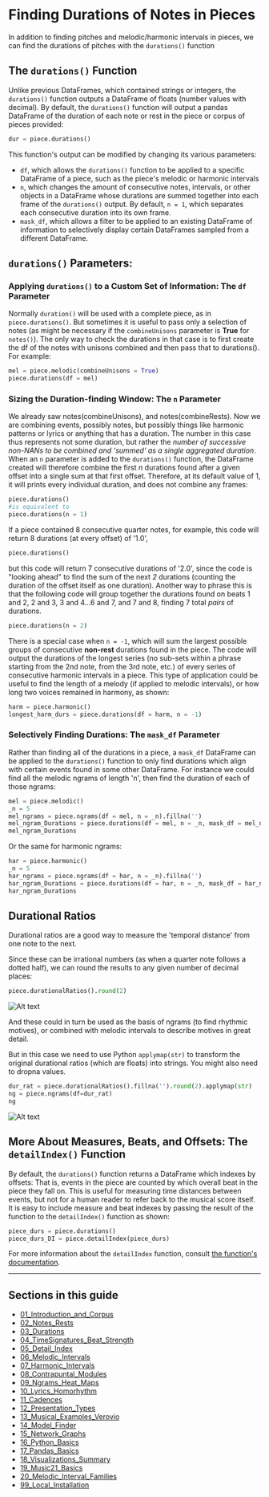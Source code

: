 # Finding Durations of Notes in Pieces

In addition to finding pitches and melodic/harmonic intervals in pieces, we can find the durations of pitches with the `durations()` function  

## The `durations()` Function  

Unlike previous DataFrames, which contained strings or integers, the `durations()` function outputs a DataFrame of floats (number values with decimal). By default, the `durations()` function will output a pandas DataFrame of the duration of each note or rest in the piece or corpus of pieces provided:  

```python
dur = piece.durations()
```


This function's output can be modified by changing its various parameters:  

* `df`, which allows the `durations()` function to be applied to a specific DataFrame of a piece, such as the piece's melodic or harmonic intervals
* `n`, which changes the amount of consecutive notes, intervals, or other objects in a DataFrame whose durations are summed together into each frame of the `durations()` output. By default, `n = 1`, which separates each consecutive duration into its own frame.
* `mask_df`, which allows a filter to be applied to an existing DataFrame of information to selectively display certain DataFrames sampled from a different DataFrame.

## `durations()` Parameters:  

### Applying `durations()` to a Custom Set of Information: The `df` Parameter  

Normally `duration()` will be used with a complete piece, as in `piece.durations()`. But sometimes it is useful to pass only a selection of notes (as might be necessary if the `combineUnisons` parameter is **True** for `notes()`).  The only way to check the durations in that case is to first create the df of the notes with unisons combined and then pass that to durations().  For example:

```python
mel = piece.melodic(combineUnisons = True)  
piece.durations(df = mel) 
```
### Sizing the Duration-finding Window: The `n` Parameter  

We already saw notes(combineUnisons), and notes(combineRests).  Now we are combining events, possibly notes, but possibly things like harmonic patterns or lyrics or anything that has a duration.  The number in this case thus represents not some duration, but rather the *number of successive non-NANs to be combined and 'summed' as a single aggregated duration*. When an `n` parameter is added to the `durations()` function, the DataFrame created will therefore combine the first *n* durations found after a given offset into a single sum at that first offset. Therefore, at its default value of 1, it will prints every individual duration, and does not combine any frames:  

```python
piece.durations()  
#is equivalent to
piece.durations(n = 1)  
```

If a piece contained 8 consecutive quarter notes, for example, this code will return 8 durations (at every offset) of '1.0',   

```python
piece.durations() 
```

but this code will return 7 consecutive durations of '2.0', since the code is "looking ahead" to find the sum of the next *2* durations (counting the duration of the offset itself as one duration). Another way to phrase this is that the following code will group together the durations found on beats 1 and 2, 2 and 3, 3 and 4...6 and 7, and 7 and 8, finding 7 total *pairs* of durations.  

```python
piece.durations(n = 2) 
``` 

There is a special case when `n = -1`, which will sum the largest possible groups of consecutive **non-rest** durations found in the piece. The code will output the durations of the longest series (no sub-sets within a phrase starting from the 2nd note, from the 3rd note, etc.) of every series of consecutive harmonic intervals in a piece. This type of application could be useful to find the length of a melody (if applied to melodic intervals), or how long two voices remained in harmony, as shown:  

```python
harm = piece.harmonic()  
longest_harm_durs = piece.durations(df = harm, n = -1)
```

### Selectively Finding Durations: The `mask_df` Parameter  

Rather than finding all of the durations in a piece, a `mask_df` DataFrame can be applied to the `durations()` function to only find durations which align with certain events found in some other DataFrame. For instance we could find all the melodic ngrams of length 'n', then find the duration of each of those ngrams: 


```python
mel = piece.melodic()
_n = 5
mel_ngrams = piece.ngrams(df = mel, n = _n).fillna('')
mel_ngram_Durations = piece.durations(df = mel, n = _n, mask_df = mel_ngrams).fillna('')
mel_ngram_Durations
```

Or the same for harmonic ngrams:

```python
har = piece.harmonic()
_n = 5
har_ngrams = piece.ngrams(df = har, n = _n).fillna('')
har_ngram_Durations = piece.durations(df = har, n = _n, mask_df = har_ngrams).fillna('')
har_ngram_Durations  
```

## Durational Ratios

Durational ratios are a good way to measure the 'temporal distance' from one note to the next.

Since these can be irrational numbers (as when a quarter note follows a dotted half), we can round the results to any given number of decimal places:

```python
piece.durationalRatios().round(2)
```

![Alt text](images/dur_rat.png)

And these could in turn be used as the basis of ngrams (to find rhythmic motives), or combined with melodic intervals to describe motives in great detail.

But in this case we need to use Python `applymap(str)` to transform the original durational ratios (which are floats) into strings.  You might also need to dropna values.


```python
dur_rat = piece.durationalRatios().fillna('').round(2).applymap(str)
ng = piece.ngrams(df=dur_rat)
ng
```

![Alt text](images/ng_dur_rat.png)


## More About Measures, Beats, and Offsets: The `detailIndex()` Function  

By default, the `durations()` function returns a DataFrame which indexes by offsets: That is, events in the piece are counted by which overall beat in the piece they fall on. This is useful for measuring time distances between events, but not for a human reader to refer back to the musical score itself. It is easy to include measure and beat indexes by passing the result of the function to the `detailIndex()` function as shown:  

```python
piece_durs = piece.durations()  
piece_durs_DI = piece.detailIndex(piece_durs) 
 ```

For more information about the `detailIndex` function, consult [the function's documentation](09_DetailIndex.md).  

-----
## Sections in this guide

  * [01_Introduction_and_Corpus](/tutorial/01_Introduction_and_Corpus.md)
  * [02_Notes_Rests](/tutorial//02_Notes_Rests.md)
  * [03_Durations](/tutorial//03_Durations.md) 
  * [04_TimeSignatures_Beat_Strength](/tutorial//04_TimeSignatures_Beat_Strength.md)
  * [05_Detail_Index](/tutorial//05_Detail_Index.md)
  * [06_Melodic_Intervals](/tutorial//06_Melodic_Intervals.md)
  * [07_Harmonic_Intervals](/tutorial//07_Harmonic_Intervals.md)
  * [08_Contrapuntal_Modules](/tutorial//08_Contrapuntal_Modules.md)
  * [09_Ngrams_Heat_Maps](/tutorial//09_Ngrams_Heat_Maps.md)
  * [10_Lyrics_Homorhythm](/tutorial//10_Lyrics_Homorhythm.md)
  * [11_Cadences](/tutorial//11_Cadences.md)
  * [12_Presentation_Types](/tutorial//12_Presentation_Types.md)
  * [13_Musical_Examples_Verovio](/tutorial//13_Musical_Examples_Verovio.md)
  * [14_Model_Finder](/tutorial//14_Model_Finder.md)
  * [15_Network_Graphs](/tutorial//15_Network_Graphs.md)
  * [16_Python_Basics](/tutorial//16_Python_Basics.md)
  * [17_Pandas_Basics](/tutorial//17_Pandas_Basics.md)
  * [18_Visualizations_Summary](/tutorial//18_Visualizations_Summary.md)
  * [19_Music21_Basics](/tutorial//18_Music21_Basics.md)
  * [20_Melodic_Interval_Families](/tutorial//20_Melodic_Interval_Families.md)
  * [99_Local_Installation](/tutorial//99_Local_Installation.md)
